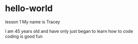 # hello-world
lesson 1
My name is Tracey 

I am 45 years old and have only just began to learn how to code  
coding is good fun
